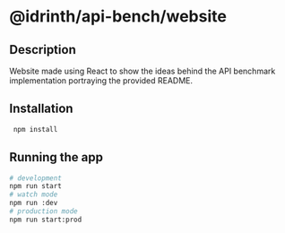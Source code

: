 # @idrinth/api-bench/website

## Description

Website made using React to show the ideas behind the API benchmark implementation portraying the provided README.

## Installation

```bash
 npm install
```

## Running the app

```bash
# development
npm run start
# watch mode
npm run :dev
# production mode
npm run start:prod
```
